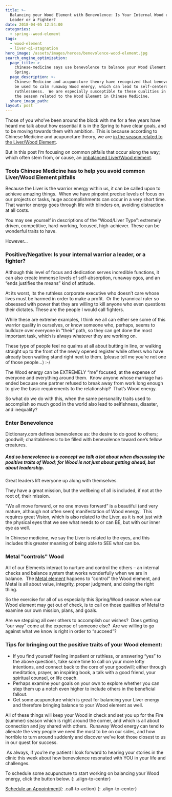 ```yaml
---
title: >-
  Balancing your Wood Element with Benevolence: Is Your Internal Wood energy a
  Leader or a Fighter?
date: 2018-04-05 12:54:00
categories:
  - spring--wood-element
tags:
  - wood-element
  - liver-qi-stagnation
hero_image: /assets/images/heroes/benevolence-wood-element.jpg
search_engine_optimization:
  page_title: >-
    chinese-medicine says use benevolence to balance your Wood Element this
    Spring.
  page_description: >-
    Chinese Medicine and acupuncture theory have recognized that benevolence can
    be used to calm runaway Wood energy, which can lead to self-centerdness and
    ruthlessness.  We are especially susceptible to these qualities in Spring,
    the season related to the Wood Element in Chinese Medicine.
  share_image_path:
layout: post
---
```



Those of you who’ve been around the block with me for a few years have heard me talk about how essential it is in the Spring to have clear goals, and to be moving towards them with ambition.&nbsp; This is because according to Chinese Medicine and acupuncture theory, we are [in the season related to the Liver/Wood Element](/2018/03/15/ready-set-wood-season-tips-for-staying-balanced-in-spring/).

But in this post I’m focusing on common pitfalls that occur along the way; which often stem from, or cause, an [imbalanced Liver/Wood element](http://www.wisdomwaysacupuncture.com/2018/05/10/the-wood-element-of-acupuncture-theory/).

### Tools Chinese Medicine has to help you avoid common Liver/Wood Element pitfalls

Because the Liver is the warrior energy within us, it can be called upon to achieve amazing things.&nbsp; When we have pinpoint precise levels of focus on our projects or tasks, huge accomplishments can occur in a very short time. That warrior energy goes through life with blinders on, avoiding distraction at all costs.

You may see yourself in descriptions of the “Wood/Liver Type”: extremely driven, competitive, hard-working, focused, high-achiever. These can be wonderful traits to have.

However…

### Positive/Negative: Is your internal warrior a leader, or a fighter?

Although this level of focus and dedication serves incredible functions, it can also create immense levels of self-absorption, runaway egos, and an “ends justifies the means” kind of attitude.&nbsp;

At its worst, its the ruthless corporate executive who doesn’t care whose lives must be harmed in order to make a profit.&nbsp; Or the tyrannical ruler so obsessed with power that they are willing to kill anyone who even questions their dictates. These are the people I would call fighters.

While these are extreme examples, I think we all can either see some of this warrior quality in ourselves, or know someone who, perhaps, seems to bulldoze over everyone in “their” path, so they can get done the most important task, which is always whatever they are working on.

These type of people feel no qualms at all about butting in line, or walking straight up to the front of the newly opened register while others who have already been waiting stand right next to them. (please tell me you’re not one of those people…) :-/&nbsp;

The Wood energy can be EXTREMELY “me” focused, at the expense of everyone and everything around them.&nbsp; Know anyone whose marriage has ended because one partner refused to break away from work long enough to give the basic requirements to the relationship?&nbsp; That’s Wood energy.

So what do we do with this, when the same personality traits used to accomplish so much good in the world also lead to selfishness, disaster, and inequality?

### Enter Benevolence

Dictionary.com defines benevolence as: the desire to do good to others; goodwill; charitableness: to be filled with benevolence toward one’s fellow creatures.

##### And so benevolence is a concept we talk a lot about when discussing the positive traits of Wood; for Wood is not just about getting ahead, but about leadership.&nbsp;

Great leaders lift everyone up along with themselves.&nbsp;

They have a great mission, but the wellbeing of all is included, if not at the root of, their mission.&nbsp;

“We all move forward, or no one moves forward” is a beautiful (and very mature, although not often seen) manifestation of Wood energy.&nbsp; This requires great Vision, which is also related to the Liver, as it is not just with the physical eyes that we see what needs to or can BE, but with our inner eye as well.

In Chinese medicine, we say the Liver is related to the eyes, and this includes this greater meaning of being able to SEE what can be.

### Metal "controls" Wood

All of our Elements interact to nurture and control the others – an internal checks and balance system that works wonderfully when we are in balance.&nbsp; The [Metal element](http://www.wisdomwaysacupuncture.com/2016/11/05/metal-season-the-time-for-learning-about-letting-go-but-that-whats-of-value-remains/) happens to “control” the Wood element, and Metal is all about value, integrity, proper judgment, and doing the right thing.

So the exercise for all of us especially this Spring/Wood season when our Wood element may get out of check, is to call on those qualities of Metal to examine our own mission, plans, and goals.&nbsp;

Are we stepping all over others to accomplish our wishes?&nbsp; Does getting “our way” come at the expense of someone else?&nbsp; Are we willing to go against what we know is right in order to “succeed”?

### Tips for bringing out the positive traits of your Wood element:

* If you find yourself feeling impatient or ruthless, or answering “yes” to the above questions, take some time to call on your more lofty intentions, and connect back to the core of your goodwill; either through meditation, prayer, an inspiring book, a talk with a good friend, your spiritual counsel, or life coach.
* Perhaps examine your goals on your own to explore whether you can step them up a notch even higher to include others in the beneficial fallout.
* Get some acupuncture which is great for balancing your Liver energy and therefore bringing balance to your Wood element as well.

All of these things will keep your Wood in check and set you up for the Fire (summer) season which is right around the corner, and which is all about connection and joy shared with others.&nbsp; Runaway Wood energy can tend to alienate the very people we need the most to be on our sides, and how horrible to turn around suddenly and discover we’ve lost those closest to us in our quest for success.

&nbsp;As always, if you’re my patient I look forward to hearing your stories in the clinic this week about how benevolence resonated with YOU in your life and challenges.

To schedule some acupuncture to start working on balancing your Wood energy, click the button below.
{: .align-to-center}

[Schedule an Appointment](http://www.wisdomwaysacupuncture.com/acupuncture-appointment-scheduling/ "Online Acupuncture Scheduling"){: .call-to-action}
{: .align-to-center}